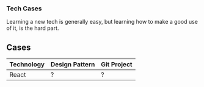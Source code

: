 ### Tech Cases
Learning a new tech is generally easy, but learning how to make a good use of it, is the hard part.


## Cases

| Technology  | Design Pattern | Git Project |
| --- | --- | --- |
| React | ? | ? |
